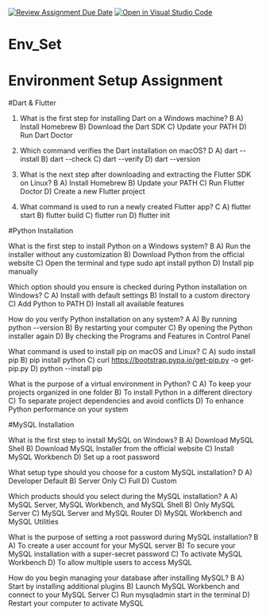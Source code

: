 [![Review Assignment Due Date](https://classroom.github.com/assets/deadline-readme-button-22041afd0340ce965d47ae6ef1cefeee28c7c493a6346c4f15d667ab976d596c.svg)](https://classroom.github.com/a/vnsr1XuU)
[![Open in Visual Studio Code](https://classroom.github.com/assets/open-in-vscode-2e0aaae1b6195c2367325f4f02e2d04e9abb55f0b24a779b69b11b9e10269abc.svg)](https://classroom.github.com/online_ide?assignment_repo_id=15698606&assignment_repo_type=AssignmentRepo)
# Env_Set

# Environment Setup Assignment

#Dart & Flutter

1. What is the first step for installing Dart on a Windows machine?
  B
A) Install Homebrew
B) Download the Dart SDK
C) Update your PATH
D) Run Dart Doctor


2. Which command verifies the Dart installation on macOS?
  D
A) dart --install
B) dart --check
C) dart --verify
D) dart --version


3. What is the next step after downloading and extracting the Flutter SDK on Linux?
   B
A) Install Homebrew
B) Update your PATH
C) Run Flutter Doctor
D) Create a new Flutter project


4. What command is used to run a newly created Flutter app?
  C
A) flutter start
B) flutter build
C) flutter run
D) flutter init


#Python Installation

What is the first step to install Python on a Windows system?
  B
A) Run the installer without any customization
B) Download Python from the official website
C) Open the terminal and type sudo apt install python
D) Install pip manually

Which option should you ensure is checked during Python installation on Windows?
  C
A) Install with default settings
B) Install to a custom directory
C) Add Python to PATH
D) Install all available features

How do you verify Python installation on any system?
  A
A) By running python --version
B) By restarting your computer
C) By opening the Python installer again
D) By checking the Programs and Features in Control Panel

What command is used to install pip on macOS and Linux?
  C
A) sudo install pip
B) pip install python
C) curl https://bootstrap.pypa.io/get-pip.py -o get-pip.py
D) python --install pip

What is the purpose of a virtual environment in Python?
  C
A) To keep your projects organized in one folder
B) To install Python in a different directory
C) To separate project dependencies and avoid conflicts
D) To enhance Python performance on your system

#MySQL Installation

What is the first step to install MySQL on Windows?
  B
A) Download MySQL Shell
B) Download MySQL Installer from the official website
C) Install MySQL Workbench
D) Set up a root password

What setup type should you choose for a custom MySQL installation?
  D
A) Developer Default
B) Server Only
C) Full
D) Custom

Which products should you select during the MySQL installation?
  A
A) MySQL Server, MySQL Workbench, and MySQL Shell
B) Only MySQL Server
C) MySQL Server and MySQL Router
D) MySQL Workbench and MySQL Utilities

What is the purpose of setting a root password during MySQL installation?
  B
A) To create a user account for your MySQL server
B) To secure your MySQL installation with a super-secret password
C) To activate MySQL Workbench
D) To allow multiple users to access MySQL

How do you begin managing your database after installing MySQL?
  B
A) Start by installing additional plugins
B) Launch MySQL Workbench and connect to your MySQL Server
C) Run mysqladmin start in the terminal
D) Restart your computer to activate MySQL
